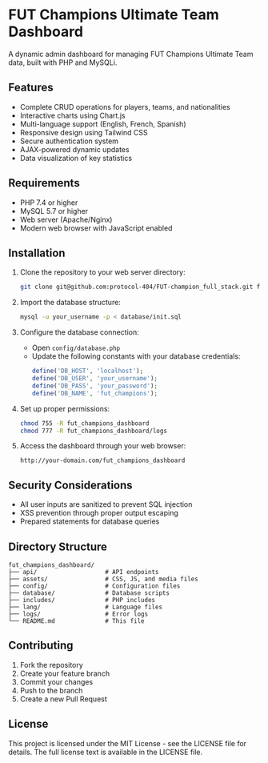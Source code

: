 # FUT Champions Ultimate Team Dashboard

A dynamic admin dashboard for managing FUT Champions Ultimate Team data, built with PHP and MySQLi.

## Features

- Complete CRUD operations for players, teams, and nationalities
- Interactive charts using Chart.js
- Multi-language support (English, French, Spanish)
- Responsive design using Tailwind CSS
- Secure authentication system
- AJAX-powered dynamic updates
- Data visualization of key statistics

## Requirements

- PHP 7.4 or higher
- MySQL 5.7 or higher
- Web server (Apache/Nginx)
- Modern web browser with JavaScript enabled

## Installation

1. Clone the repository to your web server directory:
   ```bash
   git clone git@github.com:protocol-404/FUT-champion_full_stack.git fut_champions_dashboard
   ```

2. Import the database structure:
   ```bash
   mysql -u your_username -p < database/init.sql
   ```

3. Configure the database connection:
   - Open `config/database.php`
   - Update the following constants with your database credentials:
     ```php
     define('DB_HOST', 'localhost');
     define('DB_USER', 'your_username');
     define('DB_PASS', 'your_password');
     define('DB_NAME', 'fut_champions');
     ```

4. Set up proper permissions:
   ```bash
   chmod 755 -R fut_champions_dashboard
   chmod 777 -R fut_champions_dashboard/logs
   ```

5. Access the dashboard through your web browser:
   ```
   http://your-domain.com/fut_champions_dashboard
   ```

## Security Considerations

- All user inputs are sanitized to prevent SQL injection
- XSS prevention through proper output escaping
- Prepared statements for database queries

## Directory Structure

```
fut_champions_dashboard/
├── api/                   # API endpoints
├── assets/                # CSS, JS, and media files
├── config/                # Configuration files
├── database/              # Database scripts
├── includes/              # PHP includes
├── lang/                  # Language files
├── logs/                  # Error logs
└── README.md              # This file
```

## Contributing

1. Fork the repository
2. Create your feature branch
3. Commit your changes
4. Push to the branch
5. Create a new Pull Request

## License

This project is licensed under the MIT License - see the LICENSE file for details.
The full license text is available in the LICENSE file.
